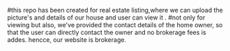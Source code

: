 #this repo has been created for real estate listing,where we can upload the picture's and details of our house and user can view it .
#not only for viewing but also, we've provided the contact details of the home owner, so that the user can directly contact the owner and no brokerage fees is addes. hencce, our website is brokerage.
